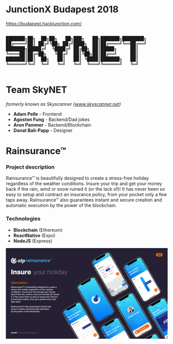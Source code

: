 # JunctionX Budapest 2018
https://budapest.hackjunction.com/

<pre>

███████╗██╗  ██╗██╗   ██╗███╗   ██╗███████╗████████╗
██╔════╝██║ ██╔╝╚██╗ ██╔╝████╗  ██║██╔════╝╚══██╔══╝
███████╗█████╔╝  ╚████╔╝ ██╔██╗ ██║█████╗     ██║   
╚════██║██╔═██╗   ╚██╔╝  ██║╚██╗██║██╔══╝     ██║   
███████║██║  ██╗   ██║   ██║ ╚████║███████╗   ██║   
╚══════╝╚═╝  ╚═╝   ╚═╝   ╚═╝  ╚═══╝╚══════╝   ╚═╝   
                                                       
</pre>

# Team SkyNET 
*formerly known as Skyscanner (www.skyscanner.net)*

- **Adam Pelle** - Frontend
- **Agoston Fung** - Backend/Dad jokes
- **Aron Pammer** - Backend/Blockchain
- **Donat Bali-Papp** - Designer

# Rainsurance&trade;
### Project description
Rainsurance&trade; is beautifully designed to create a stress-free holiday regardless of the weather conditions. Insure your trip and get your money back if the rain, wind or snow ruined it (or the lack of)! It has never been so easy to setup and contract an insurance policy, from your pocket only a few taps away. Rainsurance&trade; also guarantees instant and secure creation and automatic execution by the power of the blockchain. 

### Technologies
 - **Blockchain** (Ethereum)
 - **ReactNative** (Expo)
 - **NodeJS** (Express)

![alt text](https://github.com/eshton/junctionx-bp-2018/blob/master/rainsurance_design/presentation/02-Description.png?raw=true)
